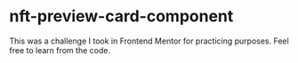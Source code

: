 # nft-preview-card-component
This was a challenge I took in Frontend Mentor for practicing purposes. Feel free to learn from the code.
